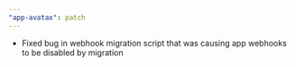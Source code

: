 ```yaml
---
"app-avatax": patch
---
```


- Fixed bug in webhook migration script that was causing app webhooks to be disabled by migration
